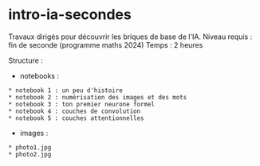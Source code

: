 # intro-ia-secondes

Travaux dirigés pour découvrir les briques de base de l'IA.
Niveau requis : fin de seconde (programme maths 2024)
Temps : 2 heures

Structure :  

* notebooks :  
 
`* notebook 1 : un peu d'histoire`  
`* notebook 2 : numérisation des images et des mots`  
`* notebook 3 : ton premier neurone formel`  
`* notebook 4 : couches de convolution`  
`* notebook 5 : couches attentionnelles`  
 
* images :  
  
`* photo1.jpg`  
`* photo2.jpg`  
